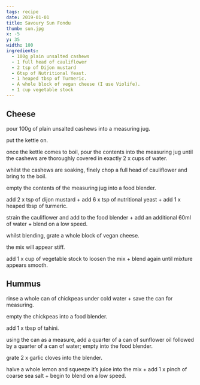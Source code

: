 ```yaml
---
tags: recipe
date: 2019-01-01
title: Savoury Sun Fondu
thumb: sun.jpg
x: -5
y: 35
width: 100
ingredients:
  - 100g plain unsalted cashews
  - 1 full head of cauliflower
  - 2 tsp of Dijon mustard
  - 6tsp of Nutritional Yeast.
  - 1 heaped tbsp of Turmeric.
  - A whole block of vegan cheese (I use Violife).
  - 1 cup vegetable stock
---
```


## Cheese

pour 100g of plain unsalted cashews into a
measuring jug.

put the kettle on.

once the kettle comes to boil, pour the contents into the measuring jug until the cashews are
thoroughly covered in exactly 2 x cups of water.

whilst the cashews are soaking, finely chop a full head of cauliflower and bring to the boil.

empty the contents of the measuring jug into a food blender.

add 2 x tsp of dijon mustard + add 6 x tsp of
nutritional yeast + add 1 x heaped tbsp of
turmeric.

strain the cauliflower and add to the food blender + add an additional 60ml of water + blend on a low speed.

whilst blending, grate a whole block of vegan cheese.

the mix will appear stiff.

add 1 x cup of vegetable stock to loosen the mix + blend again until mixture appears smooth.

## Hummus

rinse a whole can of chickpeas under
cold water + save the can for measuring.

empty the chickpeas into a food blender.

add 1 x tbsp of tahini.

using the can as a measure, add a quarter of
a can of sunflower oil followed by a quarter of a
can of water; empty into the food blender.

grate 2 x garlic cloves into the blender.

halve a whole lemon and squeeze it’s juice into the mix + add 1 x pinch of coarse sea salt +
begin to blend on a low speed.

